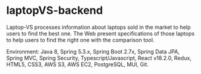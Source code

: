 # laptopVS-backend

Laptop-VS processes information about laptops sold in the market to help users to find the best one. The Web present specifications of those laptops to help users to find the right one with the comparison tool.


Environment: Java 8, Spring 5.3.x, Spring Boot 2.7x, Spring Data JPA, Spring MVC, Spring Security, Typescript/Javascript, React v18.2.0, Redux, HTML5, CSS3, AWS S3, AWS EC2, PostgreSQL, MUI, Git.
